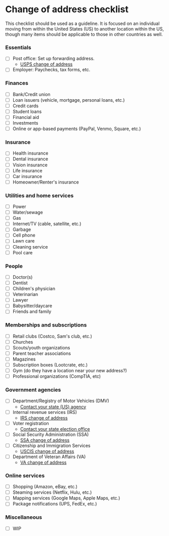 # Change of address checklist
This checklist should be used as a guideline. It is focused on an individual moving from within the United States (US) to another location within the US, though many items should be applicable to those in other countries as well.

### Essentials
- [ ] Post office: Set up forwarding address.
  - [USPS change of address](http://www.USPS.com/move)
- [ ] Employer: Paychecks, tax forms, etc.

### Finances
- [ ] Bank/Credit union
- [ ] Loan issuers (vehicle, mortgage, personal loans, etc.)
- [ ] Credit cards
- [ ] Student loans
- [ ] Financial aid
- [ ] Investments
- [ ] Online or app-based payments (PayPal, Venmo, Square, etc.)

### Insurance
- [ ] Health insurance
- [ ] Dental insurance
- [ ] Vision insurance
- [ ] Life insurance
- [ ] Car insurance
- [ ] Homeowner/Renter's insurance

### Utilities and home services
- [ ] Power
- [ ] Water/sewage
- [ ] Gas
- [ ] Internet/TV (cable, satellite, etc.)
- [ ] Garbage
- [ ] Cell phone
- [ ] Lawn care
- [ ] Cleaning service
- [ ] Pool care

### People
- [ ] Doctor(s)
- [ ] Dentist
- [ ] Children's physician
- [ ] Veterinarian
- [ ] Lawyer
- [ ] Babysitter/daycare
- [ ] Friends and family

### Memberships and subscriptions
- [ ] Retail clubs (Costco, Sam's club, etc.)
- [ ] Churches
- [ ] Scouts/youth organizations
- [ ] Parent teacher associations
- [ ] Magazines
- [ ] Subscription boxes (Lootcrate, etc.)
- [ ] Gym (do they have a location near your new address?)
- [ ] Professional organizations (CompTIA, etc)

### Government agencies
- [ ] Department/Registry of Motor Vehicles (DMV)
  - [Contact your state (US) agency](https://www.usa.gov/states-and-territories)
- [ ] Internal revenue services (IRS)
  - [IRS change of address](https://www.irs.gov/faqs/irs-procedures/address-changes)
- [ ] Voter registration
  - [Contact your state election office](https://www.eac.gov/voters/register-and-vote-in-your-state/)
- [ ] Social Security Administration (SSA)
  - [SSA change of address](http://www.socialsecurity.gov/myaccount/)
- [ ] Citizenship and Immigration Services
  - [USCIS change of address](https://www.uscis.gov/addresschange)
- [ ] Department of Veteran Affairs (VA)
  - [VA change of address](https://iris.custhelp.com/app/answers/detail/a_id/3045/)

### Online services
- [ ] Shopping (Amazon, eBay, etc.)
- [ ] Steaming services (Netflix, Hulu, etc.)
- [ ] Mapping services (Google Maps, Apple Maps, etc.)
- [ ] Package notifications (UPS, FedEx, etc.)

### Miscellaneous
- [ ] WIP
